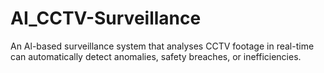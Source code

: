 # AI_CCTV-Surveillance
An Al-based surveillance system that analyses CCTV footage in real-time can automatically detect anomalies, safety breaches, or inefficiencies.
